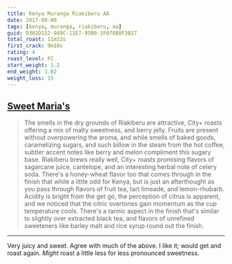 ```yaml
---
title: Kenya Muranga Riakiberu AA
date: 2017-09-08
tags: [kenya, muranga, riakiberu, aa]
guid: D302D152-949C-11E7-95B0-3F07888F3B27
total_roast: 11m33s
first_crack: 9m10s
rating: 4
roast_level: FC
start_weight: 1.2
end_weight: 1.02
weight_loss: 15
---
```


## [Sweet Maria's][sm]

> The smells in the dry grounds of Riakiberu are attractive, City+ roasts offering
> a mix of malty sweetness, and berry jelly. Fruits are present without
> overpowering the aroma, and while smells of baked goods, caramelizing sugars,
> and such billow in the steam from the hot coffee, subtler accent notes like
> berry and melon compliment this sugary base. Riakiberu brews really well, City+
> roasts promising flavors of sagarcane juice, cantelope, and an interesting
> herbal note of celery soda. There's a honey-wheat flavor too that comes through
> in the finish that while a little odd for Kenya, but is just an afterthought as
> you pass through flavors of fruit tea, tart limeade, and lemon-rhubarb. Acidity
> is bright from the get go, the perception of citrus is apparent, and we noticed
> that the citric overtones gain momentum as the cup temperature cools. There's a
> tannic aspect in the finish that's similar to slightly over extracted black tea,
> and flavors of unrefined sweeteners like barley malt and rice syrup round out
> the finish.

---

Very juicy and sweet.  Agree with much of the above.  I like it; would get and
roast again.  *Might* roast a little less for less pronounced sweetness.

[sm]: https://www.sweetmarias.com/product/kenya-muranga-riakiberu-aa
